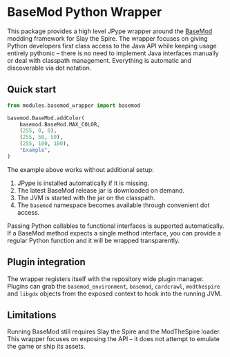 # BaseMod Python Wrapper

This package provides a high level JPype wrapper around the [BaseMod](https://github.com/daviscook477/BaseMod)
modding framework for Slay the Spire.  The wrapper focuses on giving Python
developers first class access to the Java API while keeping usage entirely
pythonic – there is no need to implement Java interfaces manually or deal with
classpath management.  Everything is automatic and discoverable via dot
notation.

## Quick start

```python
from modules.basemod_wrapper import basemod

basemod.BaseMod.addColor(
    basemod.BaseMod.MAX_COLOR,
    (255, 0, 0),
    (255, 50, 50),
    (255, 100, 100),
    "Example",
)
```

The example above works without additional setup:

1. JPype is installed automatically if it is missing.
2. The latest BaseMod release jar is downloaded on demand.
3. The JVM is started with the jar on the classpath.
4. The `basemod` namespace becomes available through convenient dot access.

Passing Python callables to functional interfaces is supported automatically. If
a BaseMod method expects a single method interface, you can provide a regular
Python function and it will be wrapped transparently.

## Plugin integration

The wrapper registers itself with the repository wide plugin manager.  Plugins
can grab the `basemod_environment`, `basemod`, `cardcrawl`, `modthespire` and
`libgdx` objects from the exposed context to hook into the running JVM.

## Limitations

Running BaseMod still requires Slay the Spire and the ModTheSpire loader.  This
wrapper focuses on exposing the API – it does not attempt to emulate the game or
ship its assets.
